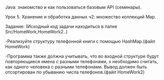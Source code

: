 Java: знакомство и как пользоваться базовым API (семинары).


Урок 5. Хранение и обработка данных ч2: множество коллекций Map.

Задание: (Исходный код задачи находиться в папке Src/HomeWork,HomeWork2..)

-Реализуйте структуру телефонной книги с помощью HashMap.(файл HomeWork)


-Программа также должна учитывать, что во входной структуре будут повторяющиеся имена с разными телефонами, 
х необходимо считать, как одного человека с разными телефонами. Вывод должен быть отсортирован по убыванию числа телефонов.(файл HomeWork2)

